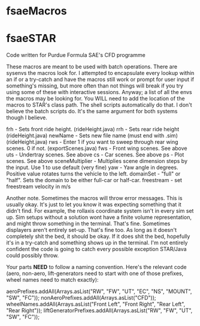 # fsaeMacros

# fsaeSTAR
Code written for Purdue Formula SAE's CFD programme

These macros are meant to be used with batch operations. There are sysenvs the macros look for. I attempted to encapsulate every lookup within an if or a try-catch and have the macros still work or prompt for user input if something's missing, but more often than not things will break if you try using some of these with interactive sessions. Anyway; a list of all the envs the macros may be looking for. You WILL need to add the location of the macros to STAR's class path. The shell scripts automatically do that. I don't believe the batch scripts do. It's the same argument for both systems though I believe. 


frh - Sets front ride height. (rideHeight.java)
rrh - Sets rear ride height (rideHeight.java)
newName - Sets new file name (must end with .sim) (rideHeight.java)
rws - Enter 1 if you want to sweep through rear wing scenes. 0 if not. (exportScenes.java)
fws - Front wing scenes. See above
uts - Undertray scenes. See above
cs - Car scenes. See above
ps - Plot scenes. See above
sceneMultiplier - Multiplies scene dimension steps by the input. Use 1 to use default (very fine)
yaw - Yaw angle in degrees. Positive value rotates turns the vehicle to the left.
domainSet - "full" or "half". Sets the domain to be either full-car or half-car. 
freestream - set freestream velocity in m/s


Another note. Sometimes the macros will throw error messages. This is usually okay. It's just to let you know it was expecting something that it didn't find. For example, the rollaxis coordinate system isn't in every sim set up. Sim setups without a solution wont have a finite volume representation, and might throw something in the terminal. That's fine. Sometimes displayers aren't entirely set-up. That's fine too. As long as it doesn't completely shit the bed, it should be okay. If it does shit the bed, hopefully it's in a try-catch and something shows up in the terminal. I'm not entirely confident the code is going to catch every possible exception STAR/Java could possibly throw. 

Your parts ****NEED**** to follow a naming convention. Here's the relevant code (aero, non-aero, lift-generators need to start with one of those prefixes, wheel names need to match exactly):

aeroPrefixes.addAll(Arrays.asList("RW", "FW", "UT", "EC", "NS", "MOUNT", "SW", "FC"));
nonAeroPrefixes.addAll(Arrays.asList("CFD"));
wheelNames.addAll(Arrays.asList("Front Left", "Front Right", "Rear Left", "Rear Right"));
liftGeneratorPrefixes.addAll(Arrays.asList("RW", "FW", "UT", "SW", "FC"));
